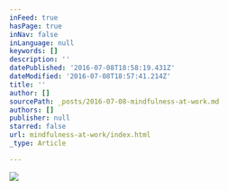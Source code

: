 ```yaml
---
inFeed: true
hasPage: true
inNav: false
inLanguage: null
keywords: []
description: ''
datePublished: '2016-07-08T18:58:19.431Z'
dateModified: '2016-07-08T18:57:41.214Z'
title: ''
author: []
sourcePath: _posts/2016-07-08-mindfulness-at-work.md
authors: []
publisher: null
starred: false
url: mindfulness-at-work/index.html
_type: Article

---
```

![](https://the-grid-user-content.s3-us-west-2.amazonaws.com/93ac48e6-7e3d-42fb-a486-0a58ae3ad21b.jpg)